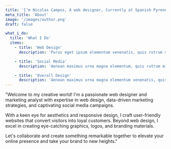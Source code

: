 ```yaml
---
title: 'I’m Nicolas Campos, A web designer, Currently at Spanish Pyrenees'
meta_title: 'About'
image: '/images/author.png'
draft: false

what_i_do:
  title: 'What I Do'
  items:
    - title: 'Web Design'
      description: 'Purus eget ipsum elementum venenatis, quis rutrum mi semper nonpurus eget ipsum elementum venenatis.'

    - title: 'Social Media'
      description: 'Aenean maximus urna magna elementum, quis rutrum mi semper non purus eget ipsum venenatis.'

    - title: 'Overall Design'
      description: 'Aenean maximus urna magna elementum venenatis, quis semper non purus eget ipsum venenatis.'
---
```


"Welcome to my creative world! I'm a passionate web designer and marketing analyst with expertise in web design, data-driven marketing strategies, and captivating social media campaigns.

With a keen eye for aesthetics and responsive design, I craft user-friendly websites that convert visitors into loyal customers. Beyond web design, I excel in creating eye-catching graphics, logos, and branding materials.

Let's collaborate and create something remarkable together to elevate your online presence and take your brand to new heights."
